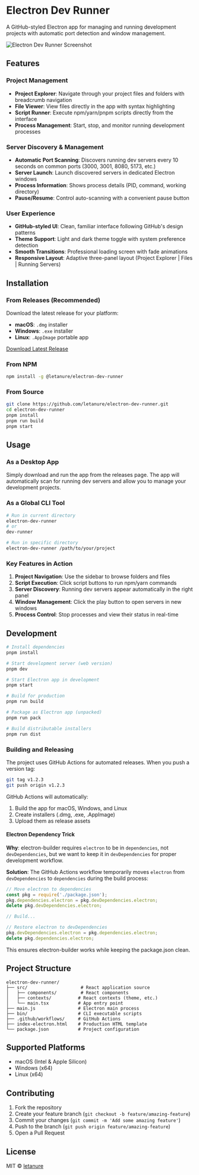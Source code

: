 # Electron Dev Runner

A GitHub-styled Electron app for managing and running development projects with automatic port detection and window management.

![Electron Dev Runner Screenshot](https://via.placeholder.com/800x500/0d1117/58a6ff?text=Electron+Dev+Runner)

## Features

### Project Management
- **Project Explorer**: Navigate through your project files and folders with breadcrumb navigation
- **File Viewer**: View files directly in the app with syntax highlighting
- **Script Runner**: Execute npm/yarn/pnpm scripts directly from the interface
- **Process Management**: Start, stop, and monitor running development processes

### Server Discovery & Management
- **Automatic Port Scanning**: Discovers running dev servers every 10 seconds on common ports (3000, 3001, 8080, 5173, etc.)
- **Server Launch**: Launch discovered servers in dedicated Electron windows
- **Process Information**: Shows process details (PID, command, working directory)
- **Pause/Resume**: Control auto-scanning with a convenient pause button

### User Experience
- **GitHub-styled UI**: Clean, familiar interface following GitHub's design patterns
- **Theme Support**: Light and dark theme toggle with system preference detection
- **Smooth Transitions**: Professional loading screen with fade animations
- **Responsive Layout**: Adaptive three-panel layout (Project Explorer | Files | Running Servers)

## Installation

### From Releases (Recommended)
Download the latest release for your platform:
- **macOS**: `.dmg` installer
- **Windows**: `.exe` installer  
- **Linux**: `.AppImage` portable app

[Download Latest Release](https://github.com/letanure/electron-dev-runner/releases)

### From NPM
```bash
npm install -g @letanure/electron-dev-runner
```

### From Source
```bash
git clone https://github.com/letanure/electron-dev-runner.git
cd electron-dev-runner
pnpm install
pnpm run build
pnpm start
```

## Usage

### As a Desktop App
Simply download and run the app from the releases page. The app will automatically scan for running dev servers and allow you to manage your development projects.

### As a Global CLI Tool
```bash
# Run in current directory
electron-dev-runner
# or
dev-runner

# Run in specific directory
electron-dev-runner /path/to/your/project
```

### Key Features in Action

1. **Project Navigation**: Use the sidebar to browse folders and files
2. **Script Execution**: Click script buttons to run npm/yarn commands
3. **Server Discovery**: Running dev servers appear automatically in the right panel
4. **Window Management**: Click the play button to open servers in new windows
5. **Process Control**: Stop processes and view their status in real-time

## Development

```bash
# Install dependencies
pnpm install

# Start development server (web version)
pnpm dev

# Start Electron app in development
pnpm start

# Build for production
pnpm run build

# Package as Electron app (unpacked)
pnpm run pack

# Build distributable installers
pnpm run dist
```

### Building and Releasing

The project uses GitHub Actions for automated releases. When you push a version tag:

```bash
git tag v1.2.3
git push origin v1.2.3
```

GitHub Actions will automatically:
1. Build the app for macOS, Windows, and Linux
2. Create installers (.dmg, .exe, .AppImage)
3. Upload them as release assets

#### Electron Dependency Trick

**Why**: electron-builder requires `electron` to be in `dependencies`, not `devDependencies`, but we want to keep it in `devDependencies` for proper development workflow.

**Solution**: The GitHub Actions workflow temporarily moves `electron` from `devDependencies` to `dependencies` during the build process:

```javascript
// Move electron to dependencies
const pkg = require('./package.json');
pkg.dependencies.electron = pkg.devDependencies.electron;
delete pkg.devDependencies.electron;

// Build...

// Restore electron to devDependencies  
pkg.devDependencies.electron = pkg.dependencies.electron;
delete pkg.dependencies.electron;
```

This ensures electron-builder works while keeping the package.json clean.

## Project Structure

```
electron-dev-runner/
├── src/                    # React application source
│   ├── components/         # React components
│   ├── contexts/          # React contexts (theme, etc.)
│   └── main.tsx           # App entry point
├── main.js                # Electron main process
├── bin/                   # CLI executable scripts
├── .github/workflows/     # GitHub Actions
├── index-electron.html    # Production HTML template
└── package.json           # Project configuration
```

## Supported Platforms

- macOS (Intel & Apple Silicon)
- Windows (x64)
- Linux (x64)

## Contributing

1. Fork the repository
2. Create your feature branch (`git checkout -b feature/amazing-feature`)
3. Commit your changes (`git commit -m 'Add some amazing feature'`)
4. Push to the branch (`git push origin feature/amazing-feature`)
5. Open a Pull Request

## License

MIT © [letanure](https://github.com/letanure)